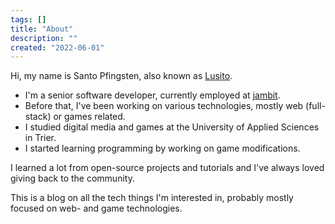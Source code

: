 ```yaml
---
tags: []
title: "About"
description: ""
created: "2022-06-01"
---
```


Hi, my name is Santo Pfingsten, also known as [Lusito](https://github.com/lusito/).

- I'm a senior software developer, currently employed at [jambit](https://www.jambit.com). 
- Before that, I've been working on various technologies, mostly web (full-stack) or games related.
- I studied digital media and games at the University of Applied Sciences in Trier.
- I started learning programming by working on game modifications.

I learned a lot from open-source projects and tutorials and I've always loved giving back to the community.

This is a blog on all the tech things I'm interested in, probably mostly focused on web- and game technologies.
